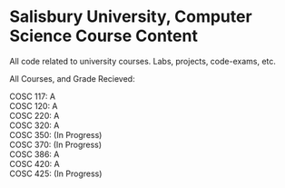 # Salisbury University, Computer Science Course Content
All code related to university courses. Labs, projects, code-exams, etc.

All Courses, and Grade Recieved:

COSC 117: A  
COSC 120: A  
COSC 220: A  
COSC 320: A  
COSC 350: (In Progress)  
COSC 370: (In Progress)  
COSC 386: A  
COSC 420: A  
COSC 425: (In Progress)  
